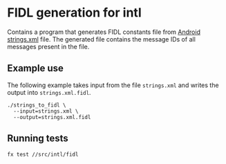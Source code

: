 # FIDL generation for intl

Contains a program that generates FIDL constants file from [Android
strings.xml][android-strings] file.  The generated file contains the message
IDs of all messages present in the file.

[android-strings]: https://developer.android.com/guide/topics/resources/string-resource

## Example use

The following example takes input from the file `strings.xml` and writes the
output into `strings.xml.fidl`.

```
./strings_to_fidl \
  --input=strings.xml \
  --output=strings.xml.fidl
```

## Running tests

```
fx test //src/intl/fidl
```

